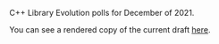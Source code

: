 C++ Library Evolution polls for December of 2021.

You can see a rendered copy of the current draft [here](https://api.csswg.org/bikeshed/?force=1&url=https://raw.githubusercontent.com/brycelelbach/wg21_p2456_2021_december_library_evolution_polls/main/2021_december_library_evolution_polls.bs).

